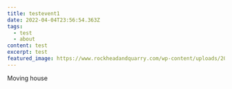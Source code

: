 ```yaml
---
title: testevent1
date: 2022-04-04T23:56:54.363Z
tags:
  - test
  - about
content: test
excerpt: test
featured_image: https://www.rockheadandquarry.com/wp-content/uploads/2017/05/cropped-Back-in-place.jpg
---
```

Moving house